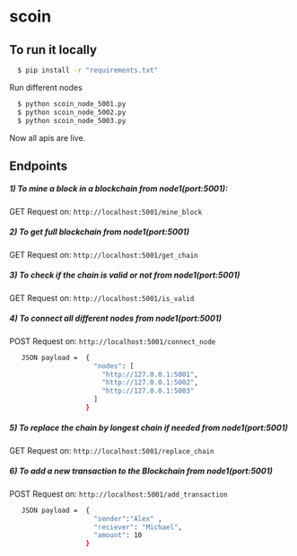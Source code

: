 # scoin

## To run it locally
```bash
  $ pip install -r "requirements.txt"
```

Run different nodes
```bash
  $ python scoin_node_5001.py
  $ python scoin_node_5002.py
  $ python scoin_node_5003.py
```

 
 Now all apis are live.
 
 ## Endpoints
 
 ##### 1) To mine a block in a blockchain from node1(port:5001):
 GET Request on:  `http://localhost:5001/mine_block`
 
 ##### 2) To get full blockchain from node1(port:5001)
 GET Request on:  `http://localhost:5001/get_chain`
 
 ##### 3) To check if the chain is valid or not from node1(port:5001)
 GET Request on:  `http://localhost:5001/is_valid`
 
 ##### 4) To connect all different nodes from node1(port:5001)
 POST Request on:  `http://localhost:5001/connect_node`
 ```bash
    JSON payload =  {
                      "nodes": [
                        "http://127.0.0.1:5001",
                        "http://127.0.0.1:5002",
                        "http://127.0.0.1:5003"
                      ]
                    }
 ```

 ##### 5) To replace the chain by longest chain if needed from node1(port:5001)
 GET Request on:  `http://localhost:5001/replace_chain`
 
 ##### 6) To add a new transaction to the Blockchain from node1(port:5001)
 POST Request on:  `http://localhost:5001/add_transaction`
 ```bash
    JSON payload =  {
                      "sender":"Alex" ,
                      "reciever": "Michael",
                      "amount": 10
                    }
 ```
 
 
